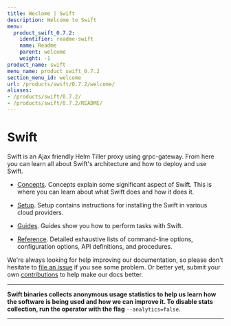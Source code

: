 ```yaml
---
title: Weclome | Swift
description: Welcome to Swift
menu:
  product_swift_0.7.2:
    identifier: readme-swift
    name: Readme
    parent: welcome
    weight: -1
product_name: swift
menu_name: product_swift_0.7.2
section_menu_id: welcome
url: /products/swift/0.7.2/welcome/
aliases:
- /products/swift/0.7.2/
- /products/swift/0.7.2/README/
---
```


# Swift
Swift is an Ajax friendly Helm Tiller proxy using grpc-gateway. From here you can learn all about Swift's architecture and how to deploy and use Swift.

- [Concepts](/products/swift/0.7.2/concepts/). Concepts explain some significant aspect of Swift. This is where you can learn about what Swift does and how it does it.

- [Setup](/products/swift/0.7.2/setup/). Setup contains instructions for installing
  the Swift in various cloud providers.

- [Guides](/products/swift/0.7.2/guides/). Guides show you how to perform tasks with Swift.

- [Reference](/products/swift/0.7.2/reference/). Detailed exhaustive lists of
command-line options, configuration options, API definitions, and procedures.

We're always looking for help improving our documentation, so please don't hesitate to [file an issue](https://github.com/appscode/swift/issues/new) if you see some problem. Or better yet, submit your own [contributions](/products/swift/0.7.2/CONTRIBUTING) to help
make our docs better.

---

**Swift binaries collects anonymous usage statistics to help us learn how the software is being used and how we can improve it. To disable stats collection, run the operator with the flag** `--analytics=false`.

---
